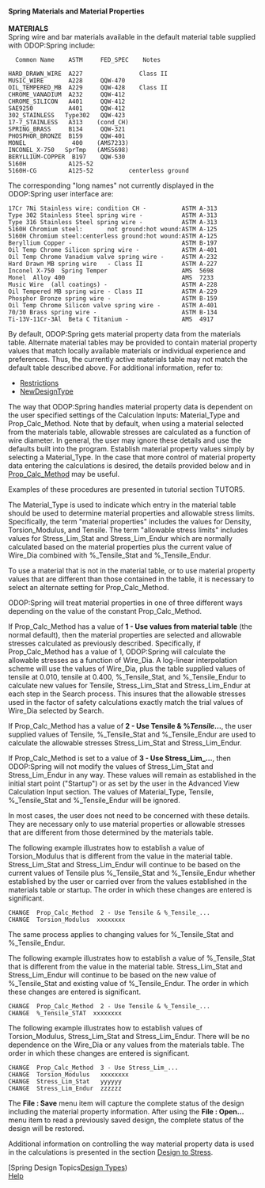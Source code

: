 #### Spring Materials and Material Properties

   
**MATERIALS**   
Spring wire and bar materials available in the default material table supplied with ODOP:Spring
include:

      Common Name    ASTM     FED_SPEC    Notes
    
    HARD_DRAWN_WIRE  A227                Class II
    MUSIC_WIRE       A228     QQW-470
    OIL_TEMPERED_MB  A229     QQW-428    Class II
    CHROME_VANADIUM  A232     QQW-412
    CHROME_SILICON   A401     QQW-412
    SAE9250          A401     QQW-412
    302_STAINLESS   Type302   QQW-423
    17-7_STAINLESS   A313    (cond_CH)
    SPRING_BRASS     B134     QQW-321
    PHOSPHOR_BRONZE  B159     QQW-401
    MONEL             400    (AMS7233)
    INCONEL_X-750   SprTmp   (AMS5698)
    BERYLLIUM-COPPER  B197    QQW-530
    5160H            A125-52
    5160H-CG         A125-52          centerless ground

The corresponding "long names" not currently displayed in the ODOP:Spring user interface are:

    17Cr 7Ni Stainless wire: condition CH -          ASTM A-313 
    Type 302 Stainless Steel spring wire -           ASTM A-313 
    Type 316 Stainless Steel spring wire -           ASTM A-313
    5160H Chromium steel:       not ground:hot wound:ASTM A-125
    5160H Chromium steel:centerless ground:hot wound:ASTM A-125
    Beryllium Copper -                               ASTM B-197 
    Oil Temp Chrome Silicon spring wire -            ASTM A-401
    Oil Temp Chrome Vanadium valve spring wire -     ASTM A-232
    Hard Drawn MB spring wire   - Class II           ASTM A-227 
    Inconel X-750  Spring Temper                     AMS  5698 
    Monel  Alloy 400                                 AMS  7233 
    Music Wire  (all coatings) -                     ASTM A-228 
    Oil Tempered MB spring wire - Class II           ASTM A-229 
    Phosphor Bronze spring wire -                    ASTM B-159 
    Oil Temp Chrome Silicon valve spring wire -      ASTM A-401
    70/30 Brass spring wire -                        ASTM B-134 
    Ti-13V-11Cr-3Al  Beta C Titanium -               AMS  4917

   
By default, ODOP:Spring gets material property data from the materials table. 
Alternate material tables may be provided to contain material
property values that match locally available materials or individual
experience and preferences. 
Thus, the currently active materials table may
not match the default table described above. 
For additional information, refer to:
* [Restrictions](/docs/Help/../About/Legal/Restrictions.html)
* [NewDesignType](/docs/Help/../procedures/NewDesignType.html)

The way that ODOP:Spring handles material property data is dependent on the
user specified settings of the Calculation Inputs:  Material\_Type and
Prop\_Calc\_Method. 
Note that by default, when using a material selected from the materials table,
allowable stresses are calculated as a function of wire diameter.
In general, the user may ignore these details and use
the defaults built into the program. 
Establish material property values simply by selecting a Material\_Type. 
In the case that more control of material property data entering 
the calculations is desired, the details provided below and in 
[Prop_Calc_Method](/docs/Help/SpringDesign/PCylDiagram.pngadvancedSpringOperations.html) may be useful. 

Examples of these procedures are presented in tutorial section TUTOR5.
   
The Material\_Type is used to indicate which entry in
the material table should be used to determine material
properties and allowable stress limits.  Specifically, the term "material
properties" includes the values for Density, Torsion\_Modulus, and Tensile.
The term "allowable stress limits" includes values for Stress\_Lim\_Stat and
Stress\_Lim\_Endur which are normally calculated based on the material
properties plus the current value of Wire\_Dia combined with %\_Tensile\_Stat
and %\_Tensile\_Endur.
   
To use a material that is not in the material table, or to use
material property values that are different than those contained in the
table, it is necessary to select an alternate setting for Prop\_Calc\_Method. 

ODOP:Spring will treat material properties in one of three different ways
depending on the value of the constant Prop\_Calc\_Method.

If Prop\_Calc\_Method has a value of **1 - Use values from material table**
(the normal default), then the
material properties are selected and allowable stresses calculated as
previously described.  Specifically, if Prop\_Calc\_Method has a value of 1,
ODOP:Spring will calculate the allowable stresses as a function of Wire\_Dia.
A log-linear interpolation scheme will use the values of Wire\_Dia, plus the
table supplied values of tensile at 0.010, tensile at 0.400,
%\_Tensile\_Stat, and %\_Tensile\_Endur to calculate new values for Tensile,
Stress\_Lim\_Stat and Stress\_Lim\_Endur at each step in the Search process.
This insures that the allowable stresses used in the factor of safety
calculations exactly match the trial values of Wire\_Dia selected by Search.
   
If Prop\_Calc\_Method has a value of **2 - Use Tensile & %_Tensile_...**, 
the user supplied values of Tensile, %\_Tensile\_Stat and
%\_Tensile\_Endur are used to calculate the allowable stresses
Stress\_Lim\_Stat and Stress\_Lim\_Endur.

If Prop\_Calc\_Method is set to a value of **3 - Use Stress_Lim_...**, 
then ODOP:Spring will not
modify the values of Stress\_Lim\_Stat and Stress\_Lim\_Endur in any way.
These values will remain as established in the initial start point ("Startup") 
or as set by the user in the Advanced View Calculation Input section. 
The values of Material\_Type, Tensile, %\_Tensile\_Stat and %\_Tensile\_Endur 
will be ignored.

In most cases, the user does not need to be concerned with these details.
They are necessary only to use material properties or allowable stresses
that are different from those determined by the materials table.
   
The following example illustrates how to establish a value of
Torsion\_Modulus that is different from the value in the material table.
Stress\_Lim\_Stat and Stress\_Lim\_Endur will continue to be based on the
current values of Tensile plus
%\_Tensile\_Stat and %\_Tensile\_Endur whether established by the user or 
carried over from the values established in the materials table or startup. 
The order in which these changes are entered is significant.

    CHANGE  Prop_Calc_Method  2 - Use Tensile & %_Tensile_...
    CHANGE  Torsion_Modulus  xxxxxxxx
   
The same process applies to changing values for %\_Tensile\_Stat and %\_Tensile\_Endur.

The following example illustrates how to establish a value of
%\_Tensile\_Stat that is different from the value in the material table.
Stress\_Lim\_Stat and Stress\_Lim\_Endur will continue to be based on the new
value of %\_Tensile\_Stat and existing value of %\_Tensile\_Endur.  The order
in which these changes are entered is significant.

    CHANGE  Prop_Calc_Method  2 - Use Tensile & %_Tensile_...
    CHANGE  %_Tensile_STAT  xxxxxxxx

   
 The following example illustrates how to establish values of
 Torsion\_Modulus, Stress\_Lim\_Stat and Stress\_Lim\_Endur. 
 There will be no  dependence on the Wire\_Dia or any values from the materials table. 
 The  order in which these changes are entered is significant.

    CHANGE  Prop_Calc_Method  3 - Use Stress_Lim_...
    CHANGE  Torsion_Modulus   xxxxxxxx
    CHANGE  Stress_Lim_Stat   yyyyyy
    CHANGE  Stress_Lim_Endur  zzzzzz

   
The **File : Save** menu item will capture the complete status of the design including
the material property information.  After using the **File : Open...** menu item to read a
previously saved design, the complete status of the design will be restored.

Additional information on controlling the way material property data is
used in the calculations is presented in the section 
[Design to Stress](/docs/Help/SpringDesign/advancedSpringOperations.html).


[Spring Design Topics[Design Types](/docs/Help/SpringDesign))   
[Help](/docs/Help/)   

